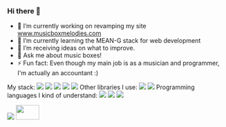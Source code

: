 ### Hi there 👋

- 🔭 I’m currently working on revamping my site www.musicboxmelodies.com
- 🌱 I’m currently learning the MEAN-G stack for web development
- 🤔 I’m receiving ideas on what to improve.
- 💬 Ask me about music boxes!
- ⚡ Fun fact: Even though my main job is as a musician and programmer, I'm actually an accountant :)

My stack:
<img src="https://img.shields.io/badge/-MongoDB-success">
<img src="https://img.shields.io/badge/-Express-inactive">
<img src="https://img.shields.io/badge/-Angular%2013-red">
<img src="https://img.shields.io/badge/-Node-brightgreen">
<img src="https://img.shields.io/badge/-GraphQL-blueviolet">
Other libraries I use:
<img src="https://img.shields.io/badge/-ToneJs-blue">
<img src="https://img.shields.io/badge/-Cypress-lightgrey">
Programming languages I kind of understand:
<img src="https://img.shields.io/badge/-Typescript-blue">
<img src="https://img.shields.io/badge/-Python-yellow">
<img src="https://img.shields.io/badge/-Python-blue">

<img src="https://img.shields.io/youtube/channel/views/UCQEtlsriU4Dvhj2DPLpfPfQ?style=social">
<img src="https://upload.wikimedia.org/wikipedia/commons/thumb/1/1a/Flag_of_Argentina.svg/1024px-Flag_of_Argentina.svg.png"  width="54" height="34">

<!--
**cacalo/cacalo** is a ✨ _special_ ✨ repository because its `README.md` (this file) appears on your GitHub profile.

Here are some ideas to get you started:

- 🔭 I’m currently working on ...
- 🌱 I’m currently learning ...
- 👯 I’m looking to collaborate on ...
- 🤔 I’m looking for help with ...
- 💬 Ask me about ...
- 📫 How to reach me: ...
- 😄 Pronouns: ...
- ⚡ Fun fact: ...
-->
